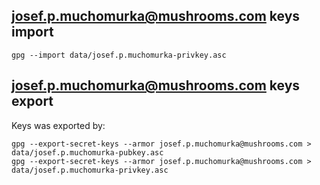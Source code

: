 josef.p.muchomurka@mushrooms.com keys import
--------------------------------------------

    gpg --import data/josef.p.muchomurka-privkey.asc


josef.p.muchomurka@mushrooms.com keys export
--------------------------------------------

Keys was exported by:

    gpg --export-secret-keys --armor josef.p.muchomurka@mushrooms.com > data/josef.p.muchomurka-pubkey.asc
    gpg --export-secret-keys --armor josef.p.muchomurka@mushrooms.com > data/josef.p.muchomurka-privkey.asc
